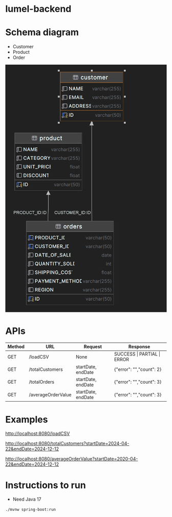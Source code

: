 # lumel-backend

# Schema diagram
- Customer
- Product
- Order

![Schema](Schema.png)

# APIs

| Method | URL                | Request            | Response                    |
|--------|--------------------|--------------------|-----------------------------|
| GET    | /loadCSV           | None               | SUCCESS \| PARTIAL \| ERROR |
| GET    | /totalCustomers    | startDate, endDate | {"error": "","count": 2}    |
| GET    | /totalOrders       | startDate, endDate | {"error": "","count": 3}    |
| GET    | /averageOrderValue | startDate, endDate | {"error": "","count": 3}    |


# Examples

[http://localhost:8080/loadCSV](http://localhost:8080/loadCSV)

[http://localhost:8080/totalCustomers?startDate=2024-04-22&endDate=2024-12-12](http://localhost:8080/totalCustomers?startDate=2024-04-22&endDate=2024-12-12)

[http://localhost:8080/averageOrderValue?startDate=2020-04-22&endDate=2024-12-12](http://localhost:8080/averageOrderValue?startDate=2020-04-22&endDate=2024-12-12)


# Instructions to run
- Need Java 17

```./mvnw spring-boot:run```